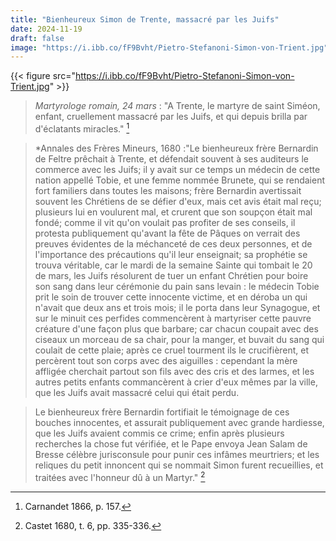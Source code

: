 ```yaml
---
title: "Bienheureux Simon de Trente, massacré par les Juifs"
date: 2024-11-19
draft: false
image: "https://i.ibb.co/fF9Bvht/Pietro-Stefanoni-Simon-von-Trient.jpg"
---
```


{{< figure src="https://i.ibb.co/fF9Bvht/Pietro-Stefanoni-Simon-von-Trient.jpg" >}}


> *Martyrologe romain, 24 mars* : "A Trente, le martyre de saint Siméon, enfant, cruellement massacré par les Juifs, et qui depuis brilla par d'éclatants miracles." [^1]

[^1]: Carnandet 1866, p. 157.

> *Annales des Frères Mineurs, 1680 :"Le bienheureux frère Bernardin de Feltre prêchait à Trente, et défendait souvent à ses auditeurs le commerce avec les Juifs; il y avait sur ce temps un médecin de cette nation appellé Tobie, et une femme nommée Brunete, qui se rendaient fort familiers dans toutes les maisons; frère Bernardin avertissait souvent les Chrétiens de se défier d'eux, mais cet avis était mal reçu; plusieurs lui en voulurent mal, et crurent que son soupçon était mal fondé; comme il vit qu'on voulait pas profiter de ses conseils, il protesta publiquement qu'avant la fête de Pâques on verrait des preuves évidentes de la méchanceté de ces deux personnes, et de l'importance des précautions qu'il leur enseignait; sa prophétie se trouva véritable, car le mardi de la semaine Sainte qui tombait le 20 de mars, les Juifs résolurent de tuer un enfant Chrétien pour boire son sang dans leur cérémonie du pain sans levain : le médecin Tobie prit le soin de trouver cette innocente victime, et en déroba un qui n'avait que deux ans et trois mois; il le porta dans leur Synagogue, et sur le minuit ces perfides commencèrent à martyriser cette pauvre créature d'une façon plus que barbare; car chacun coupait avec des ciseaux un morceau de sa chair, pour la manger, et buvait du sang qui coulait de cette plaie; après ce cruel tourment ils le crucifièrent, et percèrent tout son corps avec des aiguilles : cependant la mère affligée cherchait partout son fils avec des cris et des larmes, et les autres petits enfants commancèrent à crier d'eux mêmes par la ville, que les Juifs avait massacré celui qui était perdu.

> Le bienheureux frère Bernardin fortifiait le témoignage de ces bouches innocentes, et assurait publiquement avec grande hardiesse, que les Juifs avaient commis ce crime; enfin après plusieurs recherches la chose fut vérifiée, et le Pape envoya Jean Salam de Bresse célèbre jurisconsule pour punir ces infâmes meurtriers; et les reliques du petit innoncent qui se nommait Simon furent recueillies, et traitées avec l'honneur dû à un Martyr." [^2]

[^2]: Castet 1680, t. 6, pp. 335-336.
